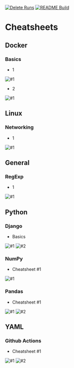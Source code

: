 [![Delete Runs](https://github.com/nclsbayona/Cheatsheets/actions/workflows/delete-workfloemain.yml/badge.svg)](https://github.com/nclsbayona/Cheatsheets/actions/workflows/delete-workfloemain.yml) [![README Build](https://github.com/nclsbayona/Cheatsheets/actions/workflows/update_readme.yml/badge.svg)](https://github.com/nclsbayona/Cheatsheets/actions/workflows/update_readme.yml)
# Cheatsheets
## Docker
### Basics
- 1

![#1](Docker/Basics/1/1.jpg)


- 2

![#1](Docker/Basics/2/1.jpg)





## Linux
### Networking
- 1

![#1](Linux/Networking/1/1.jpg)


## General
### RegExp
- 1

![#1](General/RegExp/1/1.jpg)





## Python
### Django
- Basics

![#1](Python/Django/Basics/1.jpg)
![#2](Python/Django/Basics/2.jpg)


### NumPy
- Cheatsheet #1

![#1](Python/NumPy/1/1.jpg)


### Pandas
- Cheatsheet #1

![#1](Python/Pandas/1/1.jpg)
![#2](Python/Pandas/1/2.jpg)





## YAML
### Github Actions
- Cheatsheet #1

![#1](YAML/Github_Actions/1/1.jpg)
![#2](YAML/Github_Actions/1/2.jpg)
